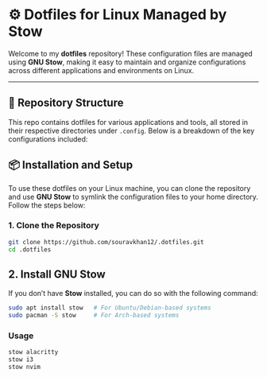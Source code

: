 # ⚙️ Dotfiles for Linux Managed by Stow

Welcome to my **dotfiles** repository! These configuration files are managed using **GNU Stow**, making it easy to maintain and organize configurations across different applications and environments on Linux.

---

## 📁 Repository Structure

This repo contains dotfiles for various applications and tools, all stored in their respective directories under `.config`. Below is a breakdown of the key configurations included:


## 📦 Installation and Setup

To use these dotfiles on your Linux machine, you can clone the repository and use **GNU Stow** to symlink the configuration files to your home directory. Follow the steps below:

### 1. Clone the Repository
```bash
git clone https://github.com/souravkhan12/.dotfiles.git
cd .dotfiles
```

## 2. Install GNU Stow
If you don’t have **Stow** installed, you can do so with the following command:

```bash
sudo apt install stow   # For Ubuntu/Debian-based systems
sudo pacman -S stow     # For Arch-based systems
```

### Usage
```bash
stow alacritty
stow i3
stow nvim
```
